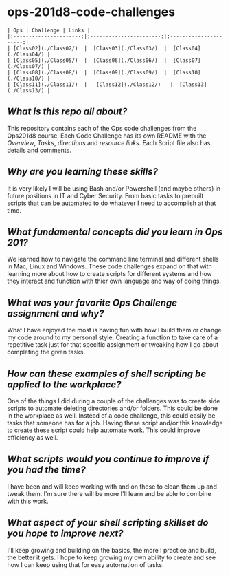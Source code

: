 # ops-201d8-code-challenges

    | Ops | Challenge | Links |
    |:----------------------:|:-----------------------:|:----------------------:|
    | [Class02](./Class02/)  |  [Class03](./Class03/)  |  [Class04](./Class04/) |
    | [Class05](./Class05/)  |  [Class06](./Class06/)  |  [Class07](./Class07/) |
    | [Class08](./Class08/)  |  [Class09](./Class09/)  |  [Class10](./Class10/) |
    | [Class11](./Class11/)  |   [Class12](./Class12/)   |  [Class13](./Class13/) |

## ***What is this repo all about?***

This repository contains each of the Ops code challenges from the Ops201d8 course. Each Code Challenge has its own README with the *Overview*, *Tasks*, *directions* and *resource links*. Each Script file also has details and comments.

## ***Why are you learning these skills?***

It is very likely I will be using Bash and/or Powershell (and maybe others) in future positions in IT and Cyber Security. From basic tasks to prebuilt scripts that can be automated to do whatever I need to accomplish at that time.

## ***What fundamental concepts did you learn in Ops 201?***

We learned how to navigate the command line terminal and different shells in Mac, Linux and Windows. These code challenges expand on that with learning more about how to create scripts for different systems and how they interact and function with thier own language and way of doing things.

## ***What was your favorite Ops Challenge assignment and why?***

What I have enjoyed the most is having fun with how I build them or change my code around to my personal style. Creating a function to take care of a repetitive task just for that specific assignment or tweaking how I go about completing the given tasks.

## ***How can these examples of shell scripting be applied to the workplace?***

One of the things I did during a couple of the challenges was to create side scripts to automate deleting directories and/or folders. This could be done in the workplace as well. Instead of a code challenge, this could easily be tasks that someone has for a job. Having these script and/or this knowledge to create these script could help automate work. This could improve efficiency as well.

## ***What scripts would you continue to improve if you had the time?***

I have been and will keep working with and on these to clean them up and tweak them. I'm sure there will be more I'll learn and be able to combine with this work.

## ***What aspect of your shell scripting skillset do you hope to improve next?***

I'll keep growing and building on the basics, the more I practice and build, the better it gets. I hope to keep growing my own ability to create and see how I can keep using that for easy automation of tasks.
